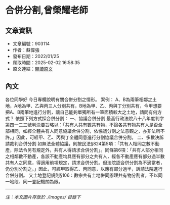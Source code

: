 # 合併分割,曾榮耀老師

## 文章資訊
- 文章編號：903114
- 作者：蘇偉強
- 發布日期：2022/01/25
- 爬取時間：2025-02-02 16:58:35
- 原文連結：[閱讀原文](https://real-estate.get.com.tw/Columns/detail.aspx?no=903114)

## 內文
各位同學好
今日專欄說明有關合併分割之情形。
案例：
A、B為兩筆相鄰之土地，A地為甲、乙與丙三人分別共有，B地為甲、乙、丙與丁分別共有，今甲想要把A、B兩筆地進行分割，讓自己能夠單獨所有一筆面積較大之土地，請問有何方式？
依照下列方式採合併分割：
一、協議合併分割
最高行政法院八十八年度判字第四一二三號判決要旨略以：「共有人共有數共有物，不論各共有物共有人是否全部相同，如經全體共有人同意協議合併分割，依協議分割之法意觀之，亦非法所不許。」因此，可經甲、乙、丙與丁全體同意進行分割協議合併分割。
二、多數決訴請裁判合併分割
如無法全體協議，則按民法§824第5項：「共有人相同之數不動產，除法令另有規定外，共有人得請求合併分割」。同條第6項：「共有人部分相同之相鄰數不動產，各該不動產均具應有部分之共有人，經各不動產應有部分過半數共有人之同意，得適用前項規定，請求合併分割。但法院認合併分割為不適當者，仍分別分割之。」因此，可經甲取得乙、丙同意，以應有部分過半，訴請法院進行合併分割。
又土地登記規則§106：數宗共有土地併同辦理共有物分割者，不以同一地段、同一登記機關為限。

---
*注：本文圖片存放於 ./images/ 目錄下*
